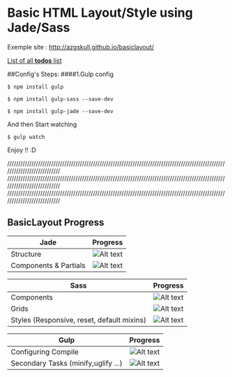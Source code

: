 # Basic HTML Layout/Style using Jade/Sass

Exemple site :
http://azgskull.github.io/basiclayout/

[List of all **todos** list](basiclayout/notes/todo.md)

##Config's Steps:
####1.Gulp config

```
$ npm install gulp
```
```
$ npm install gulp-sass --save-dev
```
```
$ npm install gulp-jade --save-dev
```

And then Start watching
```
$ gulp watch
```

Enjoy !! :D


///////////////////////////////////////////////////////////////////////////////////////////////////////////////////////////
///////////////////////////////////////////////////////////////////////////////////////////////////////////////////////////
///////////////////////////////////////////////////////////////////////////////////////////////////////////////////////////



## BasicLayout Progress
|   Jade                          |   Progress                                            |
| --------------------------------|:-----------------------------------------------------:|
| Structure                       |   ![Alt text](http://progressed.io/bar/100?title=done) |
| Components  & Partials          |   ![Alt text](http://progressed.io/bar/66?title=done) |

|  Sass                                           |  Progress                                             |
| ------------------------------------------------|:-----------------------------------------------------:|
| Components                                      |   ![Alt text](http://progressed.io/bar/60?title=done) |
| Grids                                           |   ![Alt text](http://progressed.io/bar/100?title=done)|
| Styles (Responsive, reset, default mixins)      |   ![Alt text](http://progressed.io/bar/52?title=done) |

|  Gulp                                           |  Progress                                             |
| ------------------------------------------------|:-----------------------------------------------------:|
| Configuring Compile                             |   ![Alt text](http://progressed.io/bar/100?title=done) |
| Secondary Tasks (minify,uglify ...)             |   ![Alt text](http://progressed.io/bar/0?title=done)|
